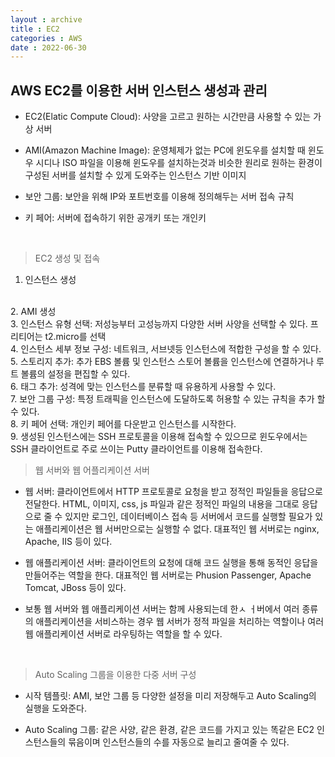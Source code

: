 ```yaml
---
layout : archive
title : EC2
categories : AWS
date : 2022-06-30
---
```


## AWS EC2를 이용한 서버 인스턴스 생성과 관리

* EC2(Elatic Compute Cloud): 사양을 고르고 원하는 시간만큼 사용할 수 있는 가상 서버

* AMI(Amazon Machine Image): 운영체제가 없는 PC에 윈도우를 설치할 때 윈도우 시디나 ISO 파일을 이용해 윈도우를 설치하는것과 비슷한 원리로 원하는 환경이 구성된 서버를 설치할 수 있게 도와주는 인스턴스 기반 이미지

* 보안 그룹: 보안을 위해 IP와 포트번호를 이용해 정의해두는 서버 접속 규칙

* 키 페어: 서버에 접속하기 위한 공개키 또는 개인키

<br>

> EC2 생성 및 접속

1. 인스턴스 생성
<br>
2. AMI 생성
<br>
3. 인스턴스 유형 선택: 저성능부터 고성능까지 다양한 서버 사양을 선택할 수 있다. 프리티어는 t2.micro를 선택
<br>
4. 인스턴스 세부 정보 구성: 네트워크, 서브넷등 인스턴스에 적합한 구성을 할 수 있다.
<br>
5. 스토리지 추가: 추가 EBS 볼륨 및 인스턴스 스토어 볼륨을 인스턴스에 연결하거나 루트 볼륨의 설정을 편집할 수 있다.
<br>
6. 태그 추가: 성격에 맞는 인스턴스를 분류할 때 유용하게 사용할 수 있다.
<br>
7. 보안 그룹 구성: 특정 트래픽을 인스턴스에 도달하도록 허용할 수 있는 규칙을 추가 할 수 있다.
<br>
8. 키 페어 선택: 개인키 페어를 다운받고 인스턴스를 시작한다.
<br>
9. 생성된 인스턴스에는 SSH 프로토콜을 이용해 접속할 수 있으므로 윈도우에서는 SSH 클라이언트로 주로 쓰이는 Putty 클라이언트를 이용해 접속한다.

<br>

> 웹 서버와 웹 어플리케이션 서버

* 웹 서버: 클라이언트에서 HTTP 프로토콜로 요청을 받고 정적인 파일들을 응답으로 전달한다. HTML, 이미지, css, js 파일과 같은 정적인 파일의 내용을 그대로 응답으로 줄 수 있지만 로그인, 데이터베이스 접속 등 서버에서 코드를 실행할 필요가 있는 애플리케이션은 웹 서버만으로는 실행할 수 없다. 대표적인 웹 서버로는 nginx, Apache, IIS 등이 있다.

* 웹 애플리케이션 서버: 클라이언트의 요청에 대해 코드 실행을 통해 동적인 응답을 만들어주는 역할을 한다. 대표적인 웹 서버로는 Phusion Passenger, Apache Tomcat, JBoss 등이 있다.

* 보통 웹 서버와 웹 애플리케이션 서버는 함께 사용되는데 한ㅅ ㅓ버에서 여러 종류의 애플리케이션을 서비스하는 경우 웹 서버가 정적 파일을 처리하는 역할이나 여러 웹 애플리케이션 서버로 라우팅하는 역할을 할 수 있다.

<br>

> Auto Scaling 그룹을 이용한 다중 서버 구성

* 시작 템플릿: AMI, 보안 그룹 등 다양한 설정을 미리 저장해두고 Auto Scaling의 실행을 도와준다.

* Auto Scaling 그룹: 같은 사양, 같은 환경, 같은 코드를 가지고 있는 똑같은 EC2 인스턴스들의 묶음이며 인스턴스들의 수를 자동으로 늘리고 줄여줄 수 있다.